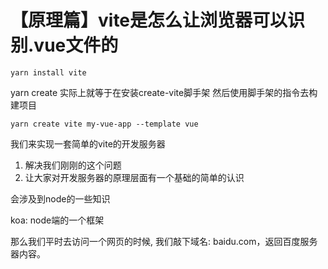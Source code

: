 # 【原理篇】vite是怎么让浏览器可以识别.vue文件的

```
yarn install vite
```

yarn create 实际上就等于在安装create-vite脚手架 然后使用脚手架的指令去构建项目

```
yarn create vite my-vue-app --template vue
```

我们来实现一套简单的vite的开发服务器

1. 解决我们刚刚的这个问题
2. 让大家对开发服务器的原理层面有一个基础的简单的认识

会涉及到node的一些知识

koa: node端的一个框架

那么我们平时去访问一个网页的时候, 我们敲下域名: baidu.com，返回百度服务器内容。


